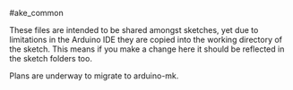 #ake\_common

These files are intended to be shared amongst sketches, yet due to limitations in the Arduino IDE
they are copied into the working directory of the sketch. This means if you make a change here it 
should be reflected in the sketch folders too.

Plans are underway to migrate to arduino-mk.
